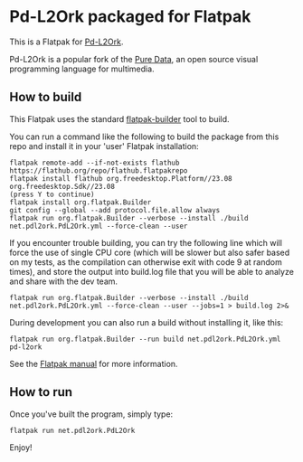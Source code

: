 # Pd-L2Ork packaged for Flatpak

This is a Flatpak for [Pd-L2Ork](http://l2ork.music.vt.edu/main/make-your-own-l2ork/software/).

Pd-L2Ork is a popular fork of the [Pure Data](http://puredata.info/), an open
source visual programming language for multimedia.

## How to build

This Flatpak uses the standard
[flatpak-builder](docs.flatpak.org/en/latest/flatpak-builder-command-reference.html)
tool to build.

You can run a command like the following to build the package from this repo
and install it in your 'user' Flatpak installation:

    flatpak remote-add --if-not-exists flathub https://flathub.org/repo/flathub.flatpakrepo
    flatpak install flathub org.freedesktop.Platform//23.08 org.freedesktop.Sdk//23.08
    (press Y to continue)
    flatpak install org.flatpak.Builder
    git config --global --add protocol.file.allow always
    flatpak run org.flatpak.Builder --verbose --install ./build net.pdl2ork.PdL2Ork.yml --force-clean --user

If you encounter trouble building, you can try the following line which will force the use
of single CPU core (which will be slower but also safer based on my tests, as the compilation
can otherwise exit with code 9 at random times), and store the output into build.log file
that you will be able to analyze and share with the dev team.

    flatpak run org.flatpak.Builder --verbose --install ./build net.pdl2ork.PdL2Ork.yml --force-clean --user --jobs=1 > build.log 2>&

During development you can also run a build without installing it, like this:

    flatpak run org.flatpak.Builder --run build net.pdl2ork.PdL2Ork.yml pd-l2ork

See the [Flatpak manual](http://docs.flatpak.org/en/latest/) for more information.

## How to run

Once you've built the program, simply type:

    flatpak run net.pdl2ork.PdL2Ork

Enjoy!
